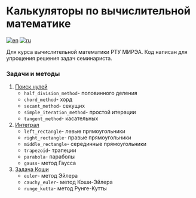 # Калькуляторы по вычислительной математике

[![en](https://img.shields.io/badge/lang-en-blue.svg)](README.md)
[![ru](https://img.shields.io/badge/lang-ru-red.svg)](README.ru.md)

Для курса вычислительной математики РТУ МИРЭА. Код написан для упрощения решения задач семинариста.

### Задачи и методы

1. [Поиск нулей](Practice_3/ZeroCalculator.py)
    - ```half_division_method```- половинного деления
    - ```chord_method```- хорд
    - ```secant_method```- секущих
    - ```simple_iteration_method```- простой итерации
    - ```tangent_method```- касательных
2. [Интеграл](Practice_4/Numericalntegration.py)
    - ```left_rectangle```- левые прямоугольники
    - ```right_rectangle```- правые прямоугольники
    - ```middle_rectangle```- серединные прямоугольники
    - ```trapezoid```- трапеции
    - ```parabola```- параболы
    - ```gauss```- метод Гаусса
3. [Задача Коши](Practice_7/CauchyTask.py)
    - ```euler```- метод Эйлера
    - ```cauchy_euler```- метод Коши-Эйлера
    - ```runge_kutta```- метод Рунге-Кутты